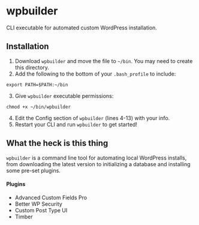 # wpbuilder
CLI executable for automated custom WordPress installation.

## Installation
1. Download `wpbuilder` and move the file to `~/bin`. You may need to create this directory.
2. Add the following to the bottom of your `.bash_profile` to include:
```
export PATH=$PATH:~/bin
```
3. Give `wpbuilder` executable permissions:
```
chmod +x ~/bin/wpbuilder
```
4. Edit the Config section of `wpbuilder` (lines 4-13) with your info.
5. Restart your CLI and run `wpbuilder` to get started!

## What the heck is this thing
`wpbuilder` is a command line tool for automating local WordPress installs, from downloading the latest version to initializing a database and installing some pre-set plugins.

#### Plugins
* Advanced Custom Fields Pro
* Better WP Security
* Custom Post Type UI
* Timber
